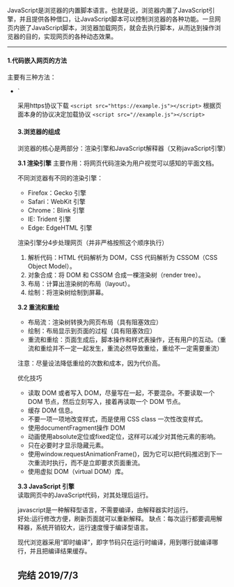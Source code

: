 JavaScript是浏览器的内置脚本语言。也就是说，浏览器内置了JavaScript引擎，并且提供各种借口，让JavaScript脚本可以控制浏览器的各种功能。一旦网页内嵌了JavaScript脚本，浏览器加载网页，就会去执行脚本，从而达到操作浏览器的目的，实现网页的各种动态效果。
******
#### 1.代码嵌入网页的方法   
主要有三种方法：
+ <script>元素直接嵌入代码
+ <script>标签加载外部脚本
+ 事件属性
+ URL协议    

**1.1 <script>元素直接嵌入代码**
- <script>标签有一个type属性，用来指定脚本类型。它可以设为两种值。    
    + text/javascript：默认值，可省略。适用于老式浏览器。
    + application/javascript：适用于较新的浏览器。
注意：若type属性的值，浏览器不认识，那么就不会执行其中的代码。

**1.2<script>标签加载外部脚本**
+ 如果脚本文件使用了非英语字符，还应该注明字符的编码
`<script charset="utf-8" src="https://www.example.com/script.js"></script>`
+ 为了防止攻击者篡改外部脚本，script标签允许设置一个integrity属性，写入该外部脚本的Hash签名，用来验证脚本的一致性。一旦发现有人更改，浏览器就会拒绝加载。
`<script src="/assets/application.js"
  integrity="sha256-TvVUHzSfftWg1rcfL6TIJ0XKEGrgLyEq6lEpcmrG9qs=">
</script>`

**1.3事件属性**    
是指事件属性可以写入JavaScript代码。当指定事件发生时，就会调用这些代码。
`<button id="myBtn" onclick="console.log(this.id)">点击</button>`

**1.4URL 协议**
+ URL 支持javascript:协议，即在 URL 的位置写入代码，使用这个 URL 的时候就会执行 JavaScript 代码。
+ javascript协议的常见用途是书签脚本Bookmarklet。为了防止书签替换掉当前文档，可以在脚本前加上void，或者在脚本最后加上void 0
`<a href="javascript: new Date().toLocaleTimeString();void 0;">点击</a>`

#### 2.script元素
**2.1 工作原理**
+ 网页加载流程
    - 浏览器一边下载 HTML 网页，一边开始解析。也就是说，不等到下载完，就开始解析。
    - 解析过程中，浏览器发现<script>元素，就暂停解析（原因是 JavaScript 代码可以修改 DOM，所以必须把控制权让给它，否则会导致复杂的线程竞赛的问题。），把网页渲染的控制权转交给 JavaScript 引擎。
    - 如果<script>元素引用了外部脚本，就下载该脚本再执行，否则就直接执行代码。
    - JavaScript 引擎执行完毕，控制权交还渲染引擎，恢复往下解析 HTML 网页。
+ 什么是'阻塞效应':外部脚本加载时间很长（一直无法完成下载），那么浏览器就会一直等待脚本下载完成，造成网页长时间失去响应，浏览器就会呈现“假死”状态的时候。
    - 解决方案：将<script>标签放在页面底部，而不是头部。这样即使遇到脚本失去响应，网页主体的渲染也已经完成了，用户至少可以看到内容，而不是面对一张空白的页面。如果某些脚本代码非常重要，一定要放在页面头部的话，最好直接将代码写入页面，而不是连接外部脚本文件，这样能缩短加载时间。脚本文件都放在网页尾部加载，还有一个好处。因为在 DOM 结构生成之前就调用 DOM 节点，JavaScript 会报错，如果脚本都在网页尾部加载，就不存在这个问题，因为这时 DOM 肯定已经生成了。
    - 解决方案一：设定DOMContentLoaded事件的回调函数。DOMContentLoaded事件只有在 DOM 结构生成之后才会触发。
    - 解决方案二：使用<script>标签的onload属性。当<script>标签指定的外部脚本文件下载和解析完成，会触发一个load事件，可以把所需执行的代码，放在这个事件的回调函数里面。
+ js，css的执行顺序都是根据页面中出现的顺序决定的。这是为了脚本之间的依赖关系不收到破坏。当然，加载时依然会产生'阻塞效应',必须等到全部加载完成，才会继续页面渲染。
+ 对于同一个域名的资源下载，TCP对于资源下载是有限制的（最多下载6-20）。不过来自不同域名的资源，就没有了这个限制。

**2.2 defer属性**       
为了解决脚本文件下载阻塞网页渲染的问题，一个方法是对<script>元素加入defer属性。它的作用是延迟脚本的执行，等到DOM加载生成后，再执行脚本。
`<script src="a.js" defer></script>`

defer属性的运行流程如下
1. 浏览器开始解析 HTML 网页。
2. 解析过程中，发现带有defer属性的<script>元素。
3. 浏览器继续往下解析 HTML 网页，同时并行下载<script>元素加载的外部脚本。
4. 浏览器完成解析 HTML 网页，此时再回过头执行已经下载完成的脚本。

有了defer属性，浏览器下载脚本文件的时候，不会阻塞页面渲染。  
对于内置而不是加载外部脚本的script标签，以及动态生成的script标签，defer属性不起作用。
另外，使用defer加载的外部脚本不应该使用document.write方法。

**2.3 async属性**     
async也可以解决'阻塞效应'
`<script src="a.js" async></script>`

async属性的作用是，使用另一个进程下载脚本，下载时不会阻塞渲染。
1. 浏览器开始解析 HTML 网页。
2. 解析过程中，发现带有async属性的script标签。
3. 浏览器继续往下解析 HTML 网页，同时并行下载<script>标签中的外部脚本。
4. 脚本下载完成，浏览器暂停解析 HTML 网页，开始执行下载的脚本。
5. 脚本执行完毕，浏览器恢复解析 HTML 网页。

async属性可以保证脚本下载的同时，浏览器继续渲染。不过这个属性不能确保脚本的执行顺序。哪个脚本先下载结束，就先执行哪个脚本。另外使用async属性的脚本文件，不应该使用document.write方法。

defer属性和async属性到底应该使用哪一个？   
一般来说，如果脚本之间没有依赖关系，就使用async属性，如果脚本之间有依赖关系，就使用defer属性。如果同时使用async和defer属性，后者不起作用，浏览器行为由async属性决定。

**2.4 脚本的动态加载**
<script>元素可以动态生成，生成后再插入页面，从而实现脚本的动态加载。
+ 好处：不会阻塞页面渲染，不会造成浏览器假死。
+ 坏处：无法保证脚本的执行顺序。不过可以设置async属性为fasle进行避免。

**2.5 加载使用的协议**
默认采用http协议下载
`<script src="example.js"></script>`
采用https协议下载
`<script src="https://example.js"></script>`
根据页面本身的协议决定加载协议
`<script src="//example.js"></script>`

#### 3.浏览器的组成
浏览器的核心是两部分：渲染引擎和JavaScript解释器（又称javaScript引擎）

**3.1 渲染引擎**
主要作用：将网页代码渲染为用户视觉可以感知的平面文档。   

不同浏览器有不同的渲染引擎：
+ Firefox：Gecko 引擎
+ Safari：WebKit 引擎
+ Chrome：Blink 引擎
+ IE: Trident 引擎
+ Edge: EdgeHTML 引擎

渲染引擎分4步处理网页（并非严格按照这个顺序执行）
1. 解析代码：HTML 代码解析为 DOM，CSS 代码解析为 CSSOM（CSS Object Model）。
2. 对象合成：将 DOM 和 CSSOM 合成一棵渲染树（render tree）。
3. 布局：计算出渲染树的布局（layout）。
4. 绘制：将渲染树绘制到屏幕。

**3.2 重流和重绘**
+ 布局流：渲染树转换为网页布局（具有阻塞效应）
+ 绘制：布局显示到页面的过程（具有阻塞效应）
+ 重流和重绘：页面生成后，脚本操作和样式表操作，还有用户的互动。（重流和重绘并不一定一起发生，重流必然导致重绘，重绘不一定需要重流）

注意：尽量设法降低重绘的次数和成本，因为代价高。

优化技巧
+ 读取 DOM 或者写入 DOM，尽量写在一起，不要混杂。不要读取一个 DOM 节点，然后立刻写入，接着再读取一个 DOM 节点。
+ 缓存 DOM 信息。
+ 不要一项一项地改变样式，而是使用 CSS class 一次性改变样式。
+ 使用documentFragment操作 DOM
+ 动画使用absolute定位或fixed定位，这样可以减少对其他元素的影响。
+ 只在必要时才显示隐藏元素。
+ 使用window.requestAnimationFrame()，因为它可以把代码推迟到下一次重流时执行，而不是立即要求页面重流。
+ 使用虚拟 DOM（virtual DOM）库。

**3.3 JavaScript 引擎**    
读取网页中的JavaScript代码，对其处理后运行。

javascript是一种解释型语言，不需要编译，由解释器实时运行。   
好处:运行修改方便，刷新页面就可以重新解释。
缺点：每次运行都要调用解释器，系统开销较大，运行速度慢于编译型语言。

现代浏览器采用“即时编译”，即字节码只在运行时编译，用到哪行就编译哪行，并且把编译结果缓存。

## 完结 2019/7/3
